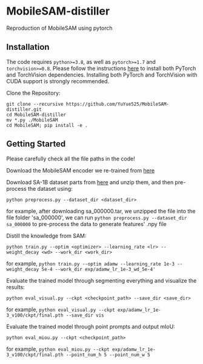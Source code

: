 # MobileSAM-distiller
Reproduction of MobileSAM using pytorch

## Installation

The code requires `python>=3.8`, as well as `pytorch>=1.7` and `torchvision>=0.8`. Please follow the instructions [here](https://pytorch.org/get-started/locally/) to install both PyTorch and TorchVision dependencies. Installing both PyTorch and TorchVision with CUDA support is strongly recommended.

Clone the Repository:

```
git clone --recursive https://github.com/YuYue525/MobileSAM-distiller.git
cd MobileSAM-distiller
mv *.py ./MobileSAM
cd MobileSAM; pip install -e .
```

## Getting Started

Please carefully check all the file paths in the code!

Download the MobileSAM encoder we re-trained from [here](https://drive.google.com/drive/folders/1kzdY2GuJM3B8ssZWOBJhqWXx-QaEPT9e?usp=drive_link) 

Download SA-1B dataset parts from [here](https://segment-anything.com/dataset/index.html) and unzip them, and then pre-process the dataset using:

```
python preprocess.py --dataset_dir <dataset_dir>
```
for example, after downloading sa_000000.tar, we unzipped the file into the file folder 'sa_000000', we can run ```python preprocess.py --dataset_dir sa_000000``` to pre-process the data to generate features' .npy file

Distill the knowledge from SAM:

```
python train.py --optim <optimizer> --learning_rate <lr> --weight_decay <wd> --work_dir <work_dir>
```

for example, ```python train.py --optim adamw --learning_rate 1e-3 --weight_decay 5e-4 --work_dir exp/adamw_lr_1e-3_wd_5e-4'```


Evaluate the trained model through segmenting everything and visualize the results:

```
python eval_visual.py --ckpt <checkpoint_path> --save_dir <save_dir>
```

for example, ```python eval_visual.py --ckpt exp/adamw_lr_1e-3_v100/ckpt/final.pth --save_dir vis```

Evaluate the trained model through point prompts and output mIoU:

```
python eval_miou.py --ckpt <checkpoint_path>
```

for example, ```python eval_miou.py --ckpt exp/adamw_lr_1e-3_v100/ckpt/final.pth --point_num_h 5 --point_num_w 5```
